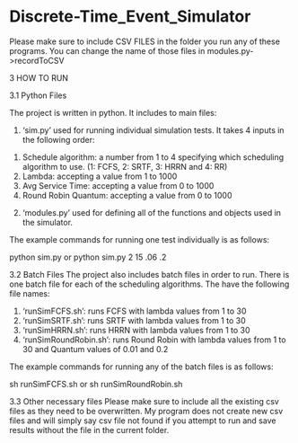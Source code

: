 # Discrete-Time_Event_Simulator

Please make sure to include CSV FILES in the folder you run any of these programs. You can change the name of those files in modules.py->recordToCSV

3	HOW TO RUN

3.1	Python Files

The project is written in python. It includes to main files:

1.	‘sim.py’ used for running individual simulation tests. It takes 4 inputs in the following order:
1)	Schedule algorithm: a number from 1 to 4 specifying which scheduling algorithm to use. (1: FCFS, 2: SRTF, 3: HRRN and 4: RR)
2)	Lambda: accepting a value from 1 to 1000
3)	Avg Service Time: accepting a value from 0 to 1000
4)	Round Robin Quantum: accepting a value from 0 to 1000

2.	‘modules.py’ used for defining all of the functions and objects used in the simulator.

The example commands for running one test individually is as follows:

python sim.py or python sim.py 2 15 .06 .2

3.2	Batch Files
	The project also includes batch files in order to run. There is one batch file for each of the scheduling algorithms. The have the following file names:

1.	‘runSimFCFS.sh’: runs FCFS with lambda values from 1 to 30
2.	‘runSimSRTF.sh’: runs SRTF with lambda values from 1 to 30
3.	‘runSimHRRN.sh’: runs HRRN with lambda values from 1 to 30
4.	‘runSimRoundRobin.sh’: runs Round Robin with lambda values from 1 to 30 and Quantum values of 0.01 and 0.2

The example commands for running any of the batch files is as follows:

sh runSimFCFS.sh or sh runSimRoundRobin.sh

3.3	Other necessary files
	Please make sure to include all the existing csv files as they need to be overwritten. My program does not create new csv files and will simply say csv file not found if you attempt to run and save results without the file in the current folder.

